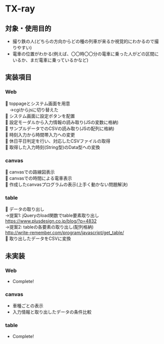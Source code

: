 TX-ray
====
## 対象・使用目的
* 撮り鉄の人(どちらの方向からどの種の列車が来るか視覚的にわかるので撮りやすい)  
* 電車の位置がわかる(例えば、〇〇時〇〇分の電車に乗った人がどの区間にいるか、まだ電車に乗っているかなど)
## 実装項目
### Web
🌸 toppageとシステム画面を用意  
　→cgiからjsに切り替えた  
🌸 システム画面に設定ボタンを配置  
🌸 設定モーダルから入力情報の読み取り(JSの変数に格納)  
🌸 サンプルデータでのCSVの読み取り(JSの配列に格納)  
🌸 時刻入力から時間帯入力への変更  
🌸 休日平日判定を行い、対応したCSVファイルの取得  
🌸 取得した入力時刻(String型)のData型への変換  

### canvas
🌸 canvasでの路線図表示  
🌸 canvasでの時間による電車表示  
🌸 作成したcanvasプログラムの表示(上手く動かない問題解決)

### table
🌸 データの取り出し  
→提案1: jQueryのload関数でtable要素取り出し  
https://www.plusdesign.co.jp/blog/?p=4832  
→提案2: tableの各要素の取り出し(配列格納)  
http://write-remember.com/program/javascript/get_table/  
🌸 取り出したデータをCSVに変換  
  
## 未実装
### Web
* Complete!

### canvas
* 車種ごとの表示  
* 入力情報と取り出したデータの条件比較  

### table
* Complete!  
